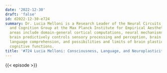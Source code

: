 ```yaml
---
date: '2022-12-30'
draft: 'false'
id: d2022-12-30-e724
summary: Dr. Lucia Melloni is a Research Leader of the Neural Circuits, Consciousness
  and Cognition Group at the Max Planck Institute for Empirical Aesthetics. Her research
  areas include domain-general cortical computations, neural mechanisms by which the
  brain predictively controls sensory processing and perception, brain mechanism subserving
  language comprehension, and possibilities and limits of brain plasticity to restore
  cognitive functions.
title: '#724 Lucia Melloni: Consciousness, Language, and Neuroplasticity'
---
```

{{< episode >}}
